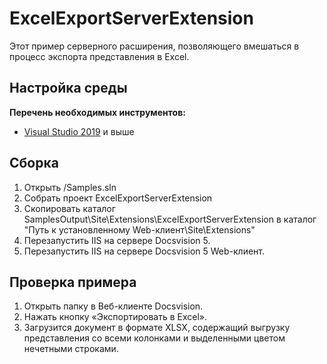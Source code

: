﻿# ExcelExportServerExtension

Этот пример серверного расширения, позволяющего вмешаться в процесс экспорта представления в Excel.

## Настройка среды

**Перечень необходимых инструментов:** 
* [Visual Studio 2019](https://www.visualstudio.com) и выше

## Сборка

1. Открыть /Samples.sln
2. Собрать проект ExcelExportServerExtension
3. Скопировать каталог SamplesOutput\Site\Extensions\ExcelExportServerExtension в каталог "Путь к установленному Web-клиент\Site\Extensions"
4. Перезапустить IIS на сервере Docsvision 5.
5. Перезапустить IIS на сервере Docsvision 5 Web-клиент.

## Проверка примера

1. Открыть папку в Веб-клиенте Docsvision.
2. Нажать кнопку «Экспортировать в Excel».
3. Загрузится документ в формате XLSX, содержащий выгрузку представления со всеми колонками и выделенными цветом нечетными строками.